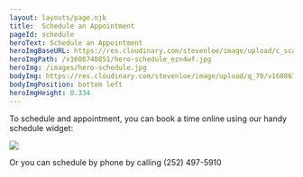 ```yaml
---
layout: layouts/page.njk
title:  Schedule an Appointment
pageId: schedule
heroText: Schedule an Appointment
heroImgBaseURL: https://res.cloudinary.com/stevenloe/image/upload/c_scale,e_sharpen:100,
heroImgPath: /v1608740851/hero-schedule_ezn4wf.jpg
heroImg: /images/hero-schedule.jpg
bodyImg: https://res.cloudinary.com/stevenloe/image/upload/q_70/v1608679176/pexels-dominika-roseclay-no-background_m2qgr2.png
bodyImgPosition: bottom left
heroImgHeight: 0.334
---
```


To schedule and appointment, you can book a time online using our handy schedule widget:

<img  style="max-width:320px" src="/images/schedule-widget-fpo.jpg">

Or you can schedule by phone by calling (252) 497-5910